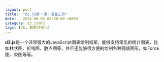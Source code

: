 ```yaml
---
layout: post
title:  "d3.js第一课：准备工作"
date:   2016-06-06 08:20:00 +0800
category: d3.js学习
tags: [JS, 数据可视化]
---
```


**d3.js**是一个非常强大的JavaScript图表绘制框架，能够支持常见的统计图表，比如柱状图、折线图、散点图等，并且还能够很方便的绘制各种高级图形，如Force图、束图等等。